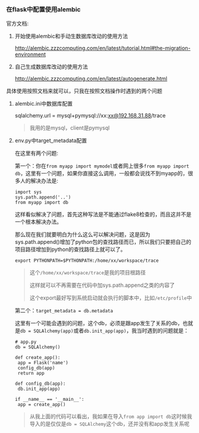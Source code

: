 ### 在flask中配置使用alembic

官方文档:

1. 开始使用alembic和手动生数据库改动的使用方法

   http://alembic.zzzcomputing.com/en/latest/tutorial.html#the-migration-environment


2. 自己生成数据库改动的使用方法

   http://alembic.zzzcomputing.com/en/latest/autogenerate.html

具体使用按照文档来就可以，只我在按照文档操作时遇到的两个问题

1. alembic.ini中数据库配置

   sqlalchemy.url = mysql+pymysql://xx:xx@192.168.31.88/trace

   > 我用的是mysql，client是pymysql

2. env.py中target_metadata配置

   在这里有两个问题:

   第一个：你在```from myapp import mymodel```或者网上很多```from myapp import db```，这里有一个问题，如果你直接这么调用，一般都会说找不到myapp的，很多人的解决办法是: 

   ```
   import sys
   sys.path.append('..')
   from myapp import db
   ```

   这样看似解决了问题，首先这种写法是不能通过flake8检查的，而且这并不是一个根本解决办法。

   那么现在我们就要明白为什么这么可以解决问题，这是因为sys.path.append()增加了python包的查找路径而已，所以我们只要把自己的项目路径增加到python的查找路径上就可以了。

   ```
   export PYTHONPATH=$PYTHONPATH:/home/xx/workspace/trace
   ```

   > 这个```/home/xx/workspace/trace```是我的项目根路径
   >
   > 这样就可以不再需要在代码中加sys.path.append之类的内容了
   >
   > 这个export最好写到系统启动就会执行的脚本中，比如```/etc/profile```中

   第二个：```target_metadata = db.metadata```

   这里有一个可能会遇到的问题，这个db，必须是跟app发生了关系的db，也就是```db = SQLAlchemy(app)```或者```db.init_app(app)```，我当时遇到的问题就是：

   ```
   # app.py
   db = SQLAlchemy()

   def create_app():
   	app = Flask('name')
   	config_db(app)
   	return app
   	
   def config_db(app):
   	db.init_app(app)
   	
   if __name__ == '__main__':
   	app = create_app()
   ```

   > 从我上面的代码可以看出，我如果在导入```from app import db```这时候我导入的是仅仅是```db = SQLAlchemy```这个db，还并没有和app发生关系呢

   ​